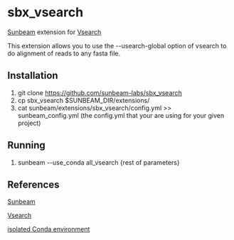 # sbx_vsearch

[Sunbeam](https://github.com/sunbeam-labs/sunbeam) extension for [Vsearch](https://github.com/torognes/vsearch)

This extension allows you to use the --usearch-global option of vsearch to do alignment of reads to any fasta file.

## Installation

1. git clone https://github.com/sunbeam-labs/sbx_vsearch
2. cp sbx_vsearch $SUNBEAM_DIR/extensions/
3. cat sunbeam/extensions/sbx_vsearch/config.yml >> sunbeam_config.yml (the config.yml that your are using for your given project)

## Running

1. sunbeam --use_conda all_vsearch {rest of parameters}

## References

[Sunbeam](https://github.com/sunbeam-labs/sunbeam)

[Vsearch](https://github.com/torognes/vsearch)

[isolated Conda environment](http://snakemake.readthedocs.io/en/stable/snakefiles/deployment.html#integrated-package-management)
